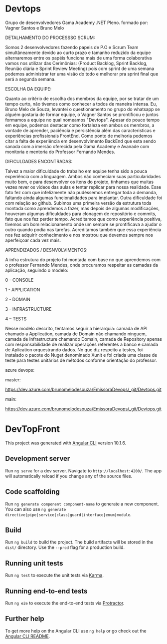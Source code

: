 
# Devtops
Grupo de desenvolvedores Gama Academy .NET Pleno. formado por: Vagner Santos e Bruno Melo

DETALHAMENTO DO PROCESSSO SCRUM:

Somos 2 desenvolvedores fazendo papeis de P.O e Scrum Team simultâneamente devido ao curto prazo e tamanho reduzido da equipe alternaremos entre os papéis funciona mais de uma forma colaborativa vamos nos utilizar das Cerimônias: (Product Backlog, Sprint Backlog, Reunião diária e Sprint Review Meeting) pois com sprint de uma semana podemos administrar ter uma visão do todo e melhorar pra sprint final que será a segunda semana.

ESCOLHA DA EQUIPE:

Quanto ao critério de escolha dos membros da equipe, por se tratar de um tempo curto, não tivemos como conhecer a todos de maneira intensa. Eu, Bruno Melo de Souza, levantei o questionamento no grupo do whatsapp se alguém gostaria de formar equipe, o Vagner Santos se prontificou e juntos formamos a equipe no qual nomeamos "Devtops". Apesar do pouco tempo em equipe, podemos destacar como fortaleza em ambos os membros, a vontade de aprender, paciência e persistência além das caracteristicas e experiências profissionais FrontEnd. Como ponto de melhoria podemos citar a falta de experiência em desenvolvimento BackEnd que esta sendo sanada com a imersão oferecida pela Gama Academy e Avanade com monitoria e mentoria do Professor Fernando Mendes.

DIFICULDADES ENCONTRADAS: 

Talvez a maior dificuldade do trabalho em equipe tenha sido a pouca experiência com a linguagem. Ambos não conheciam suas particularidades muito bem, e para desenvolver os itens do projeto, tínhamos que muitas vezes rever os vídeos das aulas e tentar replicar para nossa realidade. Esse fato fez com que infelizmente não pudéssemos entregar toda a demanda, faltando ainda algumas funcionalidades para implantar. Outra dificuldade foi com relação ao github. Subimos uma primeira versão da estrutura toda montada como aprendemos a fazer, mas depois de algumas modificações, houveram algumas dificuldades para clonagem de repositório e commits, fato que nos fez perder tempo.
Acreditamos que como experiência positiva, tivemos um bom relacionamento onde um sempre se prontificava a ajudar o outro quando podia nas tarefas. Acreditamos também que essa experiência nos fez adquirir conhecimento e nos mostrou que devemos sempre nos aperfeiçoar cada vez mais.

APRENDIZADOS / DESNVOLVIMENTOS:

A infra estrutura do projeto foi montada com base no que aprendemos com o professor Fernando Mendes, onde procuramos respeitar as camadas da aplicação, seguindo o modelo:

0 - CONSOLE

1 - APPLICATION

2 - DOMAIN

3 - INFRASTRUCTURE

4 – TESTS

Nesse modelo descrito, tentamos seguir a hierarquia: camada de API chamado a Application, camada de Domain não chamando nínguem, camada de Infrastructure chamando Domain, camada de Repository apenas com responsabilidade de realizar operações referentes a banco e camada de Aplication orquestrando dados. No que diz respeito a testes, foi instalado o pacote do Nuget denominado Xunit e foi criada uma classe de teste para testes unitários de métodos conforme orientação do professor. 

azure devops:

master:

https://dev.azure.com/brunomelodesouza/EmissoraDevops/_git/Devtops.git

main:

https://dev.azure.com/brunomelodesouza/EmissoraDevops/_git/Devtops.git



# DevTopFront

This project was generated with [Angular CLI](https://github.com/angular/angular-cli) version 10.1.6.

## Development server

Run `ng serve` for a dev server. Navigate to `http://localhost:4200/`. The app will automatically reload if you change any of the source files.

## Code scaffolding

Run `ng generate component component-name` to generate a new component. You can also use `ng generate directive|pipe|service|class|guard|interface|enum|module`.

## Build

Run `ng build` to build the project. The build artifacts will be stored in the `dist/` directory. Use the `--prod` flag for a production build.

## Running unit tests

Run `ng test` to execute the unit tests via [Karma](https://karma-runner.github.io).

## Running end-to-end tests

Run `ng e2e` to execute the end-to-end tests via [Protractor](http://www.protractortest.org/).

## Further help

To get more help on the Angular CLI use `ng help` or go check out the [Angular CLI README](https://github.com/angular/angular-cli/blob/master/README.md).

